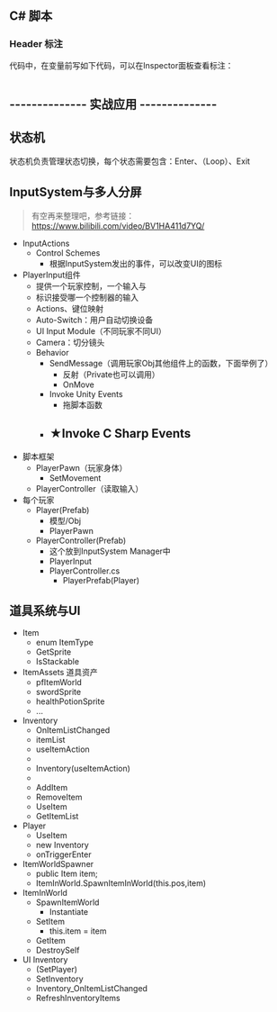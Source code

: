 ## C# 脚本
### Header 标注
代码中，在变量前写如下代码，可以在Inspector面板查看标注：
```c#

```

## -------------- 实战应用 --------------

## 状态机
状态机负责管理状态切换，每个状态需要包含：Enter、（Loop）、Exit

## InputSystem与多人分屏
> 有空再来整理吧，参考链接：https://www.bilibili.com/video/BV1HA411d7YQ/
- InputActions
  - Control Schemes
    - 根据InputSystem发出的事件，可以改变UI的图标
- PlayerInput组件
  - 提供一个玩家控制，一个输入与
  - 标识接受哪一个控制器的输入
  - Actions、键位映射
  - Auto-Switch：用户自动切换设备
  - UI Input Module（不同玩家不同UI）
  - Camera：切分镜头
  - Behavior
    - SendMessage（调用玩家Obj其他组件上的函数，下面举例了）
      - 反射（Private也可以调用）
      - OnMove
    - Invoke Unity Events
      - 拖脚本函数
    - ★Invoke C Sharp Events
      -  
- 脚本框架
  - PlayerPawn（玩家身体）
    - SetMovement
  - PlayerController（读取输入）
- 每个玩家
  - Player(Prefab)
    - 模型/Obj
    - PlayerPawn
  - PlayerController(Prefab)
    - 这个放到InputSystem Manager中
    - PlayerInput
    - PlayerController.cs
      - PlayerPrefab(Player)
## 道具系统与UI
- Item
  - enum ItemType
  - GetSprite
  - IsStackable
- ItemAssets 道具资产
  - pfItemWorld
  - swordSprite
  - healthPotionSprite
  - ...
- Inventory
  - OnItemListChanged
  - itemList
  - useItemAction
  - 
  - Inventory(useItemAction)
  - 
  - AddItem
  - RemoveItem
  - UseItem
  - GetItemList
- Player
  - UseItem
  - new Inventory
  - onTriggerEnter
- ItemWorldSpawner
  - public Item item;
  - ItemInWorld.SpawnItemInWorld(this.pos,item)
- ItemInWorld
  - SpawnItemWorld
    - Instantiate
  - SetItem
    - this.item = item
  - GetItem
  - DestroySelf
- UI Inventory
  - (SetPlayer)
  - SetInventory
  - Inventory_OnItemListChanged
  - RefreshInventoryItems
